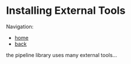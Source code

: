 Installing External Tools
=========================

Navigation:
* [home](../index.md)
* [back](getting-started.md)

the pipeline library uses many external tools...
